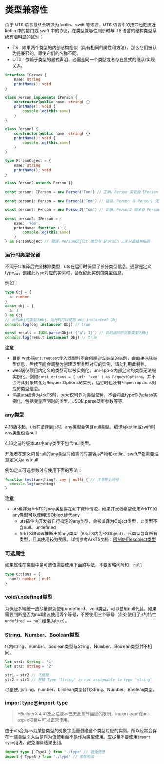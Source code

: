 # 类型兼容性

由于 UTS 语言最终会转换为 kotlin、swift 等语言，UTS 语言中的接口也更接近 kotlin 中的接口或 swift 中的协议，在类型兼容性判断时与 TS 语言的结构类型系统有着明显的区别：

- TS：如果两个类型的内部结构相似（具有相同的属性和方法），那么它们被认为是兼容的，即使它们的名称不同。
- UTS：依赖于类型的显式声明，必需是同一个类型或者存在显式的继承/实现关系。

```ts
interface IPerson {
    name: string
    printName(): void
}

class Person implements IPerson {
    constructor(public name: string) {}
    printName(): void {
        console.log(this.name)
    }
}

class Person1 {
    constructor(public name: string) {}
    printName(): void {
        console.log(this.name)
    }
}

type PersonObject = {
    name: string
    printName(): void
}

class Person2 extends Person {}

const person: IPerson = new Person('Tom') // 正确，Person 实现自 IPerson

const person1: Person = new Person1('Tom') // 错误，Person 与 Person1 无关只是结构相同

const person2: Person = new Person2('Tom') // 正确，Person2 继承自 Person

const person3: IPerson = {
    name: 'Tom',
    printName: function () {
        console.log(this.name)
    }
} as PersonObject // 错误，PersonObject 类型与 IPerson 无关只是结构相同
```

### 运行时类型保留

不同于ts编译后完全抹除类型，uts在运行时保留了部分类型信息。通常是定义type后，创建此type对应的实例时，会保留此实例的类型信息。

例如：

```ts
type Obj = {
  a: number
}
const obj = {
  a: 1
} as Obj 
// 此时obj的类型为Obj，运行时可以使用 obj instanceof Obj
console.log(obj instanceof Obj) // true

const result = JSON.parse<Obj>(`{"a": 1}`) // 此时返回的对象类型为Obj
console.log(result instanceof Obj) // true
```

**注意**

- 目前 web端`uni.request`传入泛型时不会创建对应类型的实例，会直接抹除类型信息，后续可能会调整为创建泛型类型对应的实例，请勿利用此特性。
- web端仅项目内定义的类型可以被实例化，uni-app-x内部定义的类型无法被实例化，例如`const options = { url: 'xxx' } as RequestOptions`，并不会将此对象转化为RequestOptions的实例，运行时也没有`RequestOptions`对应的类型信息。
- 鸿蒙uts编译为ArkTS时，type仅可作为类型使用，不会将此type作为class实例化，包括变量声明时的类型、JSON.parse泛型参数等等。

### any类型

4.18版本起，uts在编译到js时，any类型会包含null类型。编译为kotlin或swift时any类型包含null

4.18之前的版本uts中any类型不包含null类型。

开发者在定义包含null的any类型时如需同时兼容js产物和kotlin、swift产物需要注意定义为any|null

例如定义可选参数时应使用下面的写法：

```ts
function test(anything?: any | null) { // 注意带上问号
  console.log(anything)
}
```

**注意**
- uts编译为ArkTS时any类型存在如下两种情况，如果开发者希望使用ArkTS的any类型可以使用ESObject替代any
  + uts插件内开发者自行指定的any类型，会被编译为Object类型，此类型不含null、undefined
  + ArkTS编译器推断出的any类型（ArkTS内为ESObject），此类型包含所有类型，且其使用较为受限。详情参考ArkTS文档：[限制使用esobject类型](https://developer.huawei.com/consumer/cn/doc/harmonyos-guides/typescript-to-arkts-migration-guide#限制使用esobject类型)

### 可选属性

如果属性在类型中是可选值需要使用下面的写法，不要省略问号和`| null`

```ts
type Options = {
  num?: number | null
}
```

### void/undefined类型

为保证多端统一应尽量避免使用undefined、void类型，可以使用null代替。如果需要判断是否为null建议使用两个等号，不要使用三个等号（此处使用了js的特性`undefined == null`结果为true）。

### String、Number、Boolean类型

ts内string、number、boolean类型与String、Number、Boolean类型并不相同。

```ts
let str1: String = '1'
let str2: string = '2'

str1 = str2 // 不报错
str2 = str1 // 报错 Type 'String' is not assignable to type 'string'
```

尽量使用string、number、boolean类型替代String、Number、Boolean类型。

### import type@import-type

> HBuilderX 4.41及之后版本已无此章节描述的限制，import type在uni-app-x项目中可以正常使用。

由于uts会为as为某些类型的对象字面量创建这个类型对应的实例，所以经常会存在一些类型引入后是作为值使用而不是作为类型使用。应尽量不要使用`import type`用法，避免编译结果出错。

```ts
import type { TypeA } from './type' // 避免使用
import { TypeA } from './type' // 推荐用法
```
